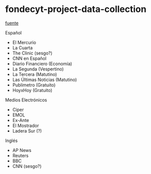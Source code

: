 # fondecyt-project-data-collection


[fuente](https://es.wikipedia.org/wiki/Medios_de_comunicaci%C3%B3n_en_Chile#Electr%C3%B3nicos)

Español
- El Mercurio
- La Cuarta
- The Clinic (sesgo?)
- CNN en Español
- Diario Financiero (Economía)
- La Segunda (Vespertino)
- La Tercera (Matutino)
- Las Últimas Noticias (Matutino)
- Publimetro (Gratuito)
- HoyxHoy (Gratuito)

Medios Electrónicos
- Ciper
- EMOL
- Ex-Ante
- El Mostrador
- Ladera Sur (?)

Inglés
- AP News
- Reuters
- BBC
- CNN (sesgo?)

